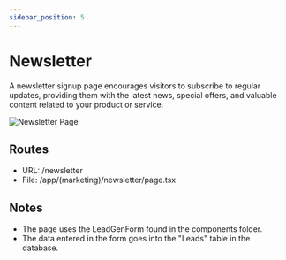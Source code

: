 ```yaml
---
sidebar_position: 5
---
```

# Newsletter
A newsletter signup page encourages visitors to subscribe to regular updates, providing them with the latest news, special offers, and valuable content related to your product or service.

![Newsletter Page](/img/newsletter-page.jpg)

## Routes
- URL: /newsletter
- File: /app/(marketing)/newsletter/page.tsx

## Notes
- The page uses the LeadGenForm found in the components folder.  
- The data entered in the form goes into the "Leads" table in the database. 

